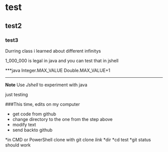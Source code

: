 # test
## test2
### test3

Durring class i learned about different infinitys

1_000_000 is legal in java and you can test that in jshell

***java
Integer.MAX_VALUE
Double.MAX_VALUE+1
***

**Note**
Use *Jshell* to experiment with java

just testing

###This time, edits on my computer
* get code from github
* change directory to the one from the step above
* modify text
* send backto github

*in CMD or PowerShell clone with git clone *link*
*dir
*cd test
*git status should work